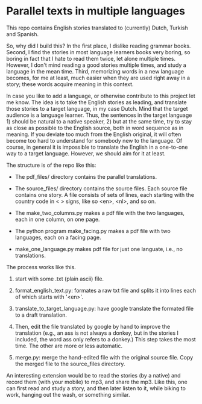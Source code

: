 # Parallel texts in multiple languages


This repo contains English stories translated to (currently) Dutch, Turkish and Spanish.  

So, why did I build this? In the first place, I dislike reading grammar books. Second, I find the stories in most language  learners books very boring,  so boring in fact that I hate to read them twice, let alone multiple times. However, I don't mind reading a good stories multiple times, and study a  language in the mean time. Third, memorizing words in a new language becomes, for me at least, much easier when they are used right away in a story; these words acquire meaning in this context.


In case you like to add a language, or otherwise contribute to this project let me know. The idea is to take the English stories as leading, and translate those stories to a target language, in my case Dutch. Mind that the target audience is a language learner. Thus, the sentences in the target language 1) should be natural to a native speaker, 2) but at the same time, try to stay as close as possible to the English source, both in word sequence as in meaning. If you deviate too much from the English original, it will often become too hard to understand for somebody new to the language. Of course, in general it is impossible to translate the English in a one-to-one way to a target language. However, we should aim for it at least.


The structure is of the repo like this:

- The pdf_files/ directory contains the parallel translations.

- The source_files/ directory contains the source files. Each source file contains one story. A file consists of sets of lines, each starting with the country code in &lt; &gt; signs, like so &lt;en&gt;, &lt;nl&gt;, and so on.

- The make_two_columns.py makes a pdf file with the two languages, each in one column, on one page.

- The python program make_facing.py makes a pdf file with two languages, each on a facing page.

- make_one_language.py makes pdf file for just one languate, i.e., no translations.

The process works like this.

1. start with some .txt (plain ascii) file.

2. format_english_text.py: formates a raw txt file and splits it into lines each of which starts with '&lt;en&gt;'.

2. translate_to_target_language.py: have google translate the formated file to a draft translation. 

3. Then, edit the file translated by google by hand to improve the translation (e.g., an ass is not always a donkey, but in the stories I included, the word ass only refers to a donkey.) This step takes the most time. The other are more or less automatic.

4. merge.py: merge the hand-edited file with the original source file. Copy the merged file to the source_files directory.


An interesting extension would be to read the stories (by a native) and record them (with your mobile) to  mp3, and share the mp3. Like this, one can first read and study a story, and then later listen to it, while biking to work,  hanging out the wash, or something similar.


